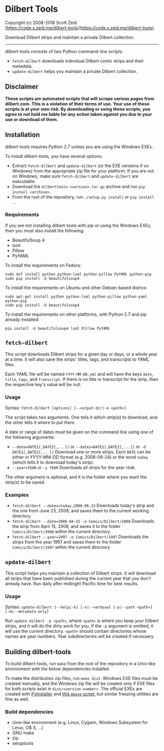 Dilbert Tools  
=============

Copyright (c) 2008-2016 Scott Zeid  
[https://code.s.zeid.me/dilbert-tools](https://code.s.zeid.me/dilbert-tools)  

Download Dilbert strips and maintain a private Dilbert collection.

- - - -

dilbert-tools consists of two Python command-line scripts:

* `fetch-dilbert` downloads individual Dilbert comic strips and their
  metadata.
* `update-dilbert` helps you maintain a private Dilbert collection.


Disclaimer
----------

**These scripts are automated scripts that will scrape various pages from
  dilbert.com.  This is a violation of their terms of use.  Your use of
  these scripts is at your own risk.  By downloading or using these
  scripts, you agree to not hold me liable for any action taken against
  you due to your use or download of them.**


Installation
------------

dilbert-tools requires Python 2.7 unless you are using the Windows EXEs.

To install dilbert-tools, you have several options:

* Extract `fetch-dilbert` and `update-dilbert` (or the EXE versions if on
  Windows) from the appropriate zip file for your platform.  If you are
  not on Windows, make sure `fetch-dilbert` and `update-dilbert` are
  executable.
* Download the `dilberttools-<version>.tar.gz` archive and run
  `pip install <archive>`.
* From the root of the repository, run `./setup.py install` or `pip install .`.


### Requirements

If you are not installing dilbert-tools with pip or using the Windows EXEs,
then you must also install the following:

* BeautifulSoup 4
* lxml
* Pillow
* PyYAML

To install the requirements on Fedora:

    sudo dnf install python python-lxml python-pillow PyYAML python-pip
    sudo pip install -U beautifulsoup4

To install the requirements on Ubuntu and other Debian-based distros:

    sudo apt-get install python python-lxml python-pillow python-yaml python-pip
    sudo pip install -U beautifulsoup4

To install the requirements on other platforms, with Python 2.7 and pip
already installed:

    pip install -U beautifulsoup4 lxml Pillow PyYAML


`fetch-dilbert`
---------------

This script downloads Dilbert strips for a given day or days, or a whole
year at a time.  It will also save the strips' titles, tags, and transcripts
to YAML files.

Each YAML file will be named `YYYY-MM-DD.yml` and will have the keys `date`,
`title`, `tags`, and `transcript`.  If there is no title or transcript for the
strip, then the respective key's value will be null.


### Usage

Syntax:  `fetch-dilbert [options] [--output-dir|-o <path>]`

The script takes two arguments.  One tells it which strip(s) to download,
and the other tells it where to put them.

A date or range of dates must be given on the command line using one of the
following arguments:

 * `--date=DATE1[,DATE2[,...]]` or `--dates=DATE1[,DATE2[,...]]` or
   `-d DATE1[,DATE2[,...]]`
   Download one or more strips.  Each `DATE` can be either in YYYY-MM-DD
   format (e.g. 2008-06-24) or the word `today` (which tells it to
   download today's strip).
 * `--year=YEAR` or `-y YEAR`
   Downloads all strips for the year `YEAR`.

The other argument is optional, and it is the folder where you want the
strip(s) to be saved.


### Examples

 * `fetch-dilbert --dates=today,2008-06-23`
   Downloads today's strip and the one from June 23, 2008, and saves them
   to the current working directory.
 * `fetch-dilbert --date=2008-04-15 -o Comics/Dilbert/2008`
   Downloads the strip from April 15, 2008, and saves it to the folder
   `Comics/Dilbert/2008` within the current directory.
 * `fetch-dilbert --year=1997 -o Comics/Dilbert/1997`
   Downloads the strips from the year 1997 and saves them to the folder
   `Comics/Dilbert/1997` within the current directory.


`update-dilbert`
----------------

This script helps you maintain a collection of Dilbert strips.  It will
download all strips that have been published during the current year that
you don't already have.  Run daily after midnight Pacific time for best
results.


### Usage

Syntax:  `update-dilbert [--help|-h] [-v|--verbose] [-p|--path <path>] [-m|--metadata-only]`

Run `update-dilbert -p <path>`, where `<path>` is where you keep your Dilbert
strips, and it will do the dirty work for you.  If the `-p` argument is omitted,
it will use the current directory.  `<path>` should contain directories whose
names are year numbers.  Year subdirectories will be created if necessary.


Building dilbert-tools
----------------------

To build dilbert-tools, run `make` from the root of the repository in a
Unix-like environment with the below dependencies installed.

To make the distribution zip files, run `make dist`.  Windows EXE files must be
created manually, and the Windows zip file will be created only if EXE files
for both scripts exist in `dist/<version-number>`.  The official EXEs are
created with [PyInstaller][PyInstaller] and [this `mkexe` script][mkexe], but
similar freezing utilities are fine as well.

[PyInstaller]: http://www.pyinstaller.org/
[mkexe]: https://code.s.zeid.me/bin/blob/master/mkexe


### Build dependencies

* Unix-like environment (e.g. Linux, Cygwin, Windows Subsystem for Linux, O$ X, ...)
* GNU make
* zip
* setuptools
